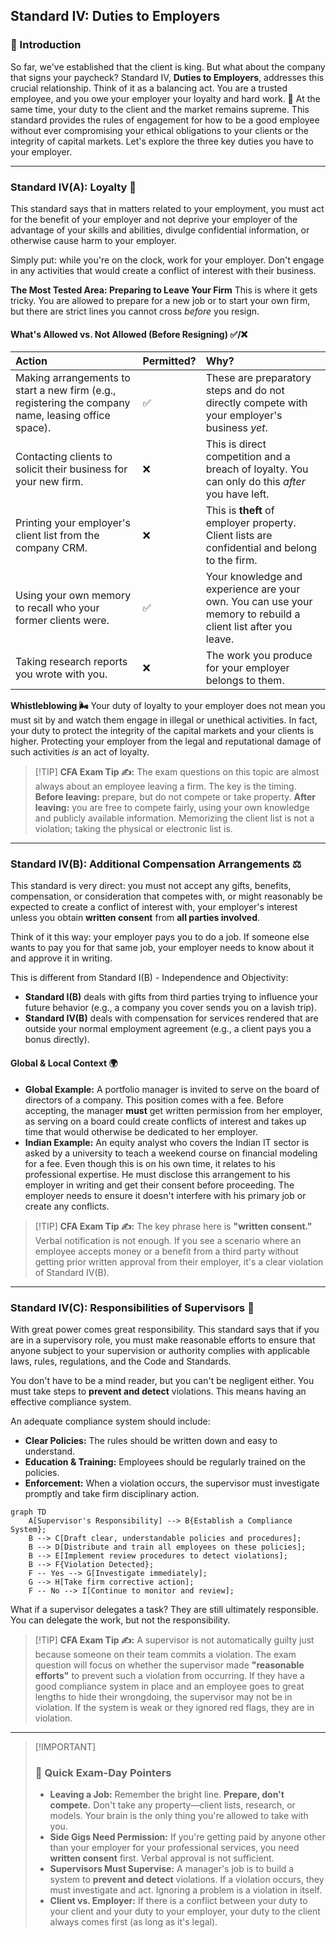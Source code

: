 ## Standard IV: Duties to Employers

### 🎯 Introduction

So far, we've established that the client is king. But what about the company that signs your paycheck? Standard IV, **Duties to Employers**, addresses this crucial relationship. Think of it as a balancing act. You are a trusted employee, and you owe your employer your loyalty and hard work. 🏢 At the same time, your duty to the client and the market remains supreme. This standard provides the rules of engagement for how to be a good employee without ever compromising your ethical obligations to your clients or the integrity of capital markets. Let's explore the three key duties you have to your employer.

-----

### Standard IV(A): Loyalty 🤔

This standard says that in matters related to your employment, you must act for the benefit of your employer and not deprive your employer of the advantage of your skills and abilities, divulge confidential information, or otherwise cause harm to your employer.

Simply put: while you're on the clock, work for your employer. Don't engage in any activities that would create a conflict of interest with their business.

**The Most Tested Area: Preparing to Leave Your Firm**
This is where it gets tricky. You are allowed to prepare for a new job or to start your own firm, but there are strict lines you cannot cross *before* you resign.

<!-- tabs:start -->

#### **What's Allowed vs. Not Allowed (Before Resigning) ✅/❌**

| Action | Permitted? | Why? |
| :--- | :--- | :--- |
| Making arrangements to start a new firm (e.g., registering the company name, leasing office space). | ✅ | These are preparatory steps and do not directly compete with your employer's business *yet*. |
| Contacting clients to solicit their business for your new firm. | ❌ | This is direct competition and a breach of loyalty. You can only do this *after* you have left. |
| Printing your employer's client list from the company CRM. | ❌ | This is **theft** of employer property. Client lists are confidential and belong to the firm. |
| Using your own memory to recall who your former clients were. | ✅ | Your knowledge and experience are your own. You can use your memory to rebuild a client list after you leave. |
| Taking research reports you wrote with you. | ❌ | The work you produce for your employer belongs to them. |

<!-- tabs:end -->

**Whistleblowing 🌬️**
Your duty of loyalty to your employer does not mean you must sit by and watch them engage in illegal or unethical activities. In fact, your duty to protect the integrity of the capital markets and your clients is higher. Protecting your employer from the legal and reputational damage of such activities *is* an act of loyalty.

> [\!TIP]
> **CFA Exam Tip ✍️:** The exam questions on this topic are almost always about an employee leaving a firm. The key is the timing. **Before leaving:** prepare, but do not compete or take property. **After leaving:** you are free to compete fairly, using your own knowledge and publicly available information. Memorizing the client list is not a violation; taking the physical or electronic list is.

-----

### Standard IV(B): Additional Compensation Arrangements ⚖️

This standard is very direct: you must not accept any gifts, benefits, compensation, or consideration that competes with, or might reasonably be expected to create a conflict of interest with, your employer's interest unless you obtain **written consent** from **all parties involved**.

Think of it this way: your employer pays you to do a job. If someone else wants to pay you for that same job, your employer needs to know about it and approve it in writing.

This is different from Standard I(B) - Independence and Objectivity:

  * **Standard I(B)** deals with gifts from third parties trying to influence your future behavior (e.g., a company you cover sends you on a lavish trip).
  * **Standard IV(B)** deals with compensation for services rendered that are outside your normal employment agreement (e.g., a client pays you a bonus directly).

<!-- tabs:start -->

#### **Global & Local Context 🌍**

  * **Global Example:** A portfolio manager is invited to serve on the board of directors of a company. This position comes with a fee. Before accepting, the manager **must** get written permission from her employer, as serving on a board could create conflicts of interest and takes up time that would otherwise be dedicated to her employer.
  * **Indian Example:** An equity analyst who covers the Indian IT sector is asked by a university to teach a weekend course on financial modeling for a fee. Even though this is on his own time, it relates to his professional expertise. He must disclose this arrangement to his employer in writing and get their consent before proceeding. The employer needs to ensure it doesn't interfere with his primary job or create any conflicts.

<!-- tabs:end -->

> [\!TIP]
> **CFA Exam Tip ✍️:** The key phrase here is **"written consent."** Verbal notification is not enough. If you see a scenario where an employee accepts money or a benefit from a third party without getting prior written approval from their employer, it's a clear violation of Standard IV(B).

-----

### Standard IV(C): Responsibilities of Supervisors 🎯

With great power comes great responsibility. This standard says that if you are in a supervisory role, you must make reasonable efforts to ensure that anyone subject to your supervision or authority complies with applicable laws, rules, regulations, and the Code and Standards.

You don't have to be a mind reader, but you can't be negligent either. You must take steps to **prevent and detect** violations. This means having an effective compliance system.

An adequate compliance system should include:

  * **Clear Policies:** The rules should be written down and easy to understand.
  * **Education & Training:** Employees should be regularly trained on the policies.
  * **Enforcement:** When a violation occurs, the supervisor must investigate promptly and take firm disciplinary action.

<!-- end list -->

```mermaid
graph TD
    A[Supervisor's Responsibility] --> B{Establish a Compliance System};
    B --> C[Draft clear, understandable policies and procedures];
    B --> D[Distribute and train all employees on these policies];
    B --> E[Implement review procedures to detect violations];
    B --> F{Violation Detected};
    F -- Yes --> G[Investigate immediately];
    G --> H[Take firm corrective action];
    F -- No --> I[Continue to monitor and review];
```

What if a supervisor delegates a task? They are still ultimately responsible. You can delegate the work, but not the responsibility.

> [\!TIP]
> **CFA Exam Tip ✍️:** A supervisor is not automatically guilty just because someone on their team commits a violation. The exam question will focus on whether the supervisor made **"reasonable efforts"** to prevent such a violation from occurring. If they have a good compliance system in place and an employee goes to great lengths to hide their wrongdoing, the supervisor may not be in violation. If the system is weak or they ignored red flags, they are in violation.

-----

> [\!IMPORTANT]
>
> ### 🎯 Quick Exam-Day Pointers
>
>   * **Leaving a Job:** Remember the bright line. **Prepare, don't compete.** Don't take any property—client lists, research, or models. Your brain is the only thing you're allowed to take with you.
>   * **Side Gigs Need Permission:** If you're getting paid by anyone other than your employer for your professional services, you need **written consent** first. Verbal approval is not sufficient.
>   * **Supervisors Must Supervise:** A manager's job is to build a system to **prevent and detect** violations. If a violation occurs, they must investigate and act. Ignoring a problem is a violation in itself.
>   * **Client vs. Employer:** If there is a conflict between your duty to your client and your duty to your employer, your duty to the client always comes first (as long as it's legal).